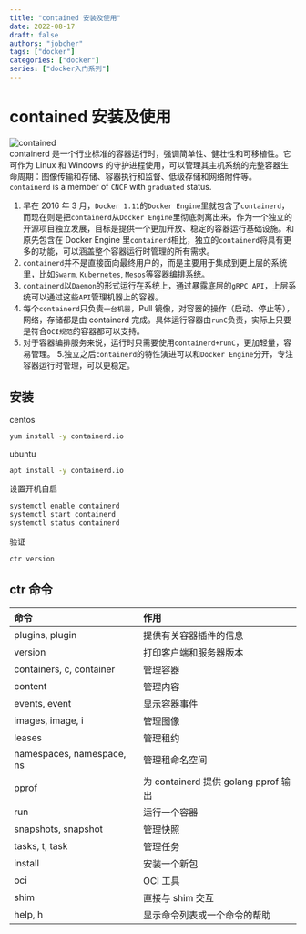 ```yaml
---
title: "contained 安装及使用"
date: 2022-08-17
draft: false
authors: "jobcher"
tags: ["docker"]
categories: ["docker"]
series: ["docker入门系列"]
---
```


# contained 安装及使用

![contained](/images/containerd-horizontal-color.png)  
containerd 是一个行业标准的容器运行时，强调简单性、健壮性和可移植性。它可作为 Linux 和 Windows 的守护进程使用，可以管理其主机系统的完整容器生命周期：图像传输和存储、容器执行和监督、低级存储和网络附件等。  
`containerd` is a member of `CNCF` with `graduated` status.

1. 早在 2016 年 3 月，`Docker 1.11`的`Docker Engine`里就包含了`containerd`，而现在则是把`containerd`从`Docker Engine`里彻底剥离出来，作为一个独立的开源项目独立发展，目标是提供一个更加开放、稳定的容器运行基础设施。和原先包含在 Docker Engine 里`containerd`相比，独立的`containerd`将具有更多的功能，可以涵盖整个容器运行时管理的所有需求。
2. `containerd`并不是直接面向最终用户的，而是主要用于集成到更上层的系统里，比如`Swarm`, `Kubernetes`, `Mesos`等容器编排系统。
3. `containerd`以`Daemon`的形式运行在系统上，通过暴露底层的`gRPC API`，上层系统可以通过这些`API`管理机器上的容器。
4. 每个`containerd`只负责`一台机器`，Pull 镜像，对容器的操作（启动、停止等），网络，存储都是由 containerd 完成。具体运行容器由`runC`负责，实际上只要是符合`OCI规范`的容器都可以支持。
5. 对于容器编排服务来说，运行时只需要使用`containerd+runC`，更加轻量，容易管理。 5.独立之后`containerd`的特性演进可以和`Docker Engine`分开，专注容器运行时管理，可以更稳定。

## 安装

centos

```sh
yum install -y containerd.io
```

ubuntu

```sh
apt install -y containerd.io
```

设置开机自启

```sh
systemctl enable containerd
systemctl start containerd
systemctl status containerd
```

验证

```sh
ctr version
```

## ctr 命令

| 命令                      | 作用                                 |
| :------------------------ | :----------------------------------- |
| plugins, plugin           | 提供有关容器插件的信息               |
| version                   | 打印客户端和服务器版本               |
| containers, c, container  | 管理容器                             |
| content                   | 管理内容                             |
| events, event             | 显示容器事件                         |
| images, image, i          | 管理图像                             |
| leases                    | 管理租约                             |
| namespaces, namespace, ns | 管理租命名空间                       |
| pprof                     | 为 containerd 提供 golang pprof 输出 |
| run                       | 运行一个容器                         |
| snapshots, snapshot       | 管理快照                             |
| tasks, t, task            | 管理任务                             |
| install                   | 安装一个新包                         |
| oci                       | OCI 工具                             |
| shim                      | 直接与 shim 交互                     |
| help, h                   | 显示命令列表或一个命令的帮助         |

